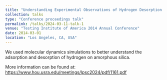 ```yaml
---
title: "Understanding Experimental Observations of Hydrogen Desorption via Atomistic Modelling"
collection: talks
type: "Conference proceedings talk"
permalink: /talks/2024-03-11-talk-1
venue: "Testing Institute of America 2014 Annual Conference"
date: 2014-03-01
location: "Los Angeles, CA, USA"
---
```



We used molecular dynamics simulations to better understand the adsorption and desorption of hydrogen on amorphous silica. 

More information can be found at: https://www.hou.usra.edu/meetings/lpsc2024/pdf/1161.pdf 
